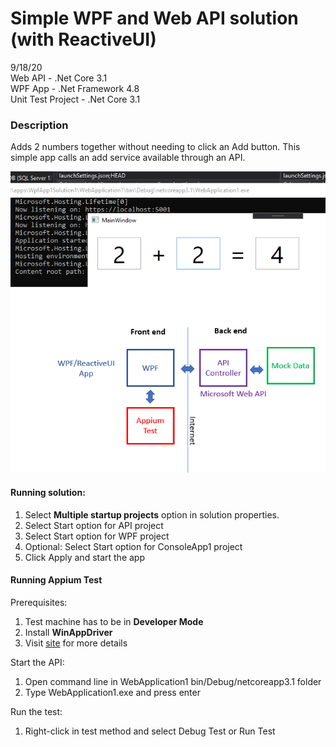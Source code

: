# Simple WPF and Web API solution <br/>(with ReactiveUI)  

9/18/20  
Web API - .Net Core 3.1  
WPF App - .Net Framework 4.8  
Unit Test Project - .Net Core 3.1  

### Description
Adds 2 numbers together without needing to click an Add button. This simple app calls an add service available through an API.

![AddImage](Image1.PNG)

#### Running solution:  
1. Select **Multiple startup projects** option in solution properties.  
2. Select Start option for API project  
3. Select Start option for WPF project  
4. Optional: Select Start option for ConsoleApp1 project 
5. Click Apply and start the app

#### Running Appium Test  
Prerequisites: 
1. Test machine has to be in **Developer Mode**
2. Install **WinAppDriver**
3. Visit [site](https://github.com/microsoft/WinAppDriver) for more details  

Start the API:
1. Open command line in WebApplication1 bin/Debug/netcoreapp3.1 folder
2. Type WebApplication1.exe and press enter  

Run the test:  
1. Right-click in test method and select Debug Test or Run Test




